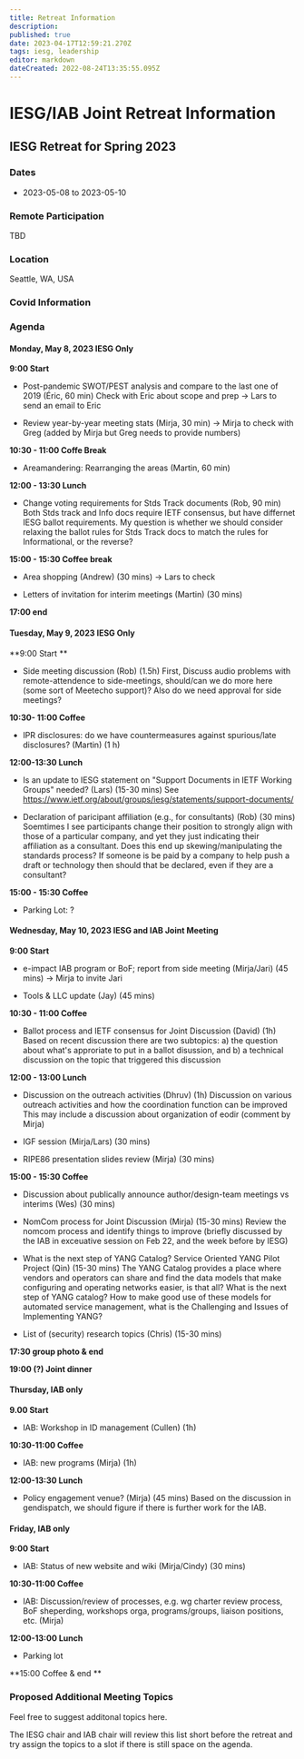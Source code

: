 ```yaml
---
title: Retreat Information
description: 
published: true
date: 2023-04-17T12:59:21.270Z
tags: iesg, leadership
editor: markdown
dateCreated: 2022-08-24T13:35:55.095Z
---
```


# IESG/IAB Joint Retreat Information
##  IESG Retreat for Spring 2023 

### Dates 

* 2023-05-08 to 2023-05-10

### Remote Participation 

TBD

### Location 

Seattle, WA, USA

### Covid Information 


### Agenda 

#### Monday, May 8, 2023 IESG Only

**9:00 Start**

* Post-pandemic SWOT/PEST analysis and compare to the last one of 2019 (Éric, 60 min)
Check with Eric about scope and prep -> Lars to send an email to Eric

* Review year-by-year meeting stats (Mirja, 30 min)
-> Mirja to check with Greg (added by Mirja but Greg needs to provide numbers) 

**10:30 - 11:00 Coffe Break**

* Areamandering: Rearranging the areas (Martin, 60 min)

**12:00 - 13:30 Lunch**

* Change voting requirements for Stds Track documents (Rob, 90 min)
Both Stds track and Info docs require IETF consensus, but have differnet IESG ballot requirements.  My question is whether we should consider relaxing the ballot rules for Stds Track docs to match the rules for Informational, or the reverse?


**15:00 - 15:30 Coffee break**


* Area shopping (Andrew) (30 mins)
-> Lars to check

* Letters of invitation for interim meetings (Martin) (30 mins)


**17:00 end**


#### Tuesday, May 9, 2023 IESG Only

**9:00 Start **

* Side meeting discussion (Rob) (1.5h)
First, Discuss audio problems with remote-attendence to side-meetings, should/can we do more here (some sort of Meetecho support)? 
Also do we need approval for side meetings?



**10:30- 11:00 Coffee**

* IPR disclosures: do we have countermeasures against spurious/late disclosures? (Martin) (1 h)



**12:00-13:30 Lunch**

* Is an update to IESG statement on "Support Documents in IETF Working Groups" needed? (Lars) (15-30 mins) 
See https://www.ietf.org/about/groups/iesg/statements/support-documents/

* Declaration of paricipant affiliation (e.g., for consultants) (Rob) (30 mins)
Soemtimes I see participants change their position to strongly align with those of a particular company, and yet they just indicating their affiliation as a consultant.  Does this end up skewing/manipulating the standards process?  If someone is be paid by a company to help push a draft or technology then should that be declared, even if they are a consultant?

**15:00 - 15:30 Coffee**

* Parking Lot: ?

#### Wednesday, May 10, 2023 IESG and IAB Joint Meeting

**9:00 Start**

* e-impact IAB program or BoF; report from side meeting (Mirja/Jari) (45 mins)
-> Mirja to invite Jari

* Tools & LLC update (Jay) (45 mins) 


**10:30 - 11:00 Coffee**

* Ballot process and IETF consensus for Joint Discussion (David) (1h)
Based on recent discussion there are two subtopics: a) the question about what's approriate to put in a ballot disussion, and b) a technical discussion on the topic that triggered this discussion

**12:00 - 13:00 Lunch**

* Discussion on the outreach activities (Dhruv) (1h)
Discussion on various outreach activities and how the coordination function can be improved
This may include a discussion about organization of eodir (comment by Mirja)

* IGF session (Mirja/Lars) (30 mins)

* RIPE86 presentation slides review (Mirja) (30 mins)

**15:00 - 15:30 Coffee**

*  Discussion about publically announce author/design-team meetings vs interims  (Wes) (30 mins)

* NomCom process for Joint Discussion (Mirja) (15-30 mins)
Review the nomcom process and identify things to improve (briefly discussed by the IAB in exceuative session on Feb 22, and the week before by IESG)


* What is the next step of YANG Catalog? Service Oriented YANG Pilot Project (Qin) (15-30 mins)
The YANG Catalog provides a place where vendors and operators can share and find the data models that make configuring and operating networks easier, is that all? What is the next step of YANG catalog? How to make good use of these models for automated service management, what is the Challenging and Issues of Implementing YANG? 

* List of (security) research topics (Chris) (15-30 mins)

**17:30 group photo & end**

**19:00 (?) Joint dinner**


#### Thursday, IAB only 

**9.00 Start**

* IAB: Workshop in ID management (Cullen) (1h)

**10:30-11:00 Coffee**

* IAB: new programs (Mirja)  (1h)

**12:00-13:30 Lunch**

* Policy engagement venue? (Mirja) (45 mins)
Based on the discussion in gendispatch, we should figure if there is further work for the IAB.

#### Friday, IAB only

**9:00 Start**

* IAB: Status of new website and wiki (Mirja/Cindy) (30 mins)

**10:30-11:00 Coffee**

* IAB: Discussion/review of processes, e.g. wg charter review process, BoF sheperding, workshops orga, programs/groups, liaison positions, etc. (Mirja)

**12:00-13:00 Lunch**

* Parking lot

**15:00 Coffee & end **


### Proposed Additional Meeting Topics
Feel free to suggest additonal topics here.

The IESG chair and IAB chair will review this list short before the retreat and try assign the topics to a slot if there is still space on the agenda.


